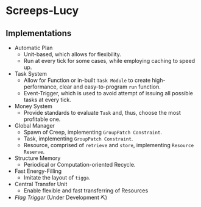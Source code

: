 # Screeps-Lucy
## Implementations
- Automatic Plan
    - Unit-based, which allows for flexibility.
    - Run at every tick for some cases, while employing caching to speed up.
- Task System
    - Allow for Function or in-built `Task Module` to create high-performance, clear and easy-to-program `run` function.
    - Event-Trigger, which is used to avoid attempt of issuing all possible tasks at every tick.
- Money System
    - Provide standards to evaluate `Task` and, thus, choose the most profitable one.
- Global Manager
    - Spawn of Creep, implementing `GroupPatch Constraint`.
    - Task, implementing `GroupPatch Constraint`.
    - Resource, comprised of `retrieve` and `store`, implementing `Resource Reserve`.
- Structure Memory
    - Periodical or Computation-oriented Recycle.
- Fast Energy-Filling
    - Imitate the layout of `tigga`.
- Central Transfer Unit
    - Enable flexible and fast transferring of Resources
- *Flag Trigger* (Under Development ⛏️)